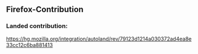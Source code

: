 ## Firefox-Contribution

### Landed contribution:
https://hg.mozilla.org/integration/autoland/rev/79123d1214a030372ad4ea8e33cc12c6ba881413
